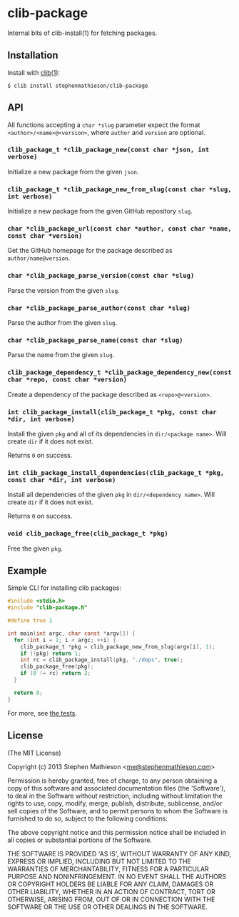 
# clib-package

  Internal bits of clib-install(1) for fetching packages.

## Installation

  Install with [clib(1)](https://github.com/clibs/clib):

    $ clib install stephenmathieson/clib-package

## API

All functions accepting a `char *slug` parameter expect the format `<author>/<name>@<version>`, where `author` and `version` are optional.

### `clib_package_t *clib_package_new(const char *json, int verbose)`

  Initialize a new package from the given `json`.

### `clib_package_t *clib_package_new_from_slug(const char *slug, int verbose)`

  Initialize a new package from the given GitHub repository `slug`.

### `char *clib_package_url(const char *author, const char *name, const char *version)`

  Get the GitHub homepage for the package described as `author/name@version`.

### `char *clib_package_parse_version(const char *slug)`

  Parse the version from the given `slug`.  

### `char *clib_package_parse_author(const char *slug)`

  Parse the author from the given `slug`.  

### `char *clib_package_parse_name(const char *slug)`

  Parse the name from the given `slug`.  

### `clib_package_dependency_t *clib_package_dependency_new(const char *repo, const char *version)`

  Create a dependency of the package described as `<repo>@<version>`.

### `int clib_package_install(clib_package_t *pkg, const char *dir, int verbose)`

  Install the given `pkg` and all of its dependencies in `dir/<package name>`.  Will create `dir` if it does not exist.

  Returns `0` on success.

### `int clib_package_install_dependencies(clib_package_t *pkg, const char *dir, int verbose)`

  Install all dependencies of the given `pkg` in `dir/<dependency name>`.  Will create `dir` if it does not exist.

  Returns `0` on success.

### `void clib_package_free(clib_package_t *pkg)`

  Free the given `pkg`.

## Example

Simple CLI for installing clib packages:

```c
#include <stdio.h>
#include "clib-package.h"

#define true 1

int main(int argc, char const *argv[]) {
  for (int i = 1; i < argc; ++i) {
    clib_package_t *pkg = clib_package_new_from_slug(argv[i], 1);
    if (!pkg) return 1;
    int rc = clib_package_install(pkg, "./deps", true);
    clib_package_free(pkg);
    if (0 != rc) return 2;
  }

  return 0;
}

```

For more, see [the tests](https://github.com/stephenmathieson/clib-package/tree/master/test).

## License

(The MIT License)

Copyright (c) 2013 Stephen Mathieson &lt;me@stephenmathieson.com&gt;

Permission is hereby granted, free of charge, to any person obtaining
a copy of this software and associated documentation files (the
'Software'), to deal in the Software without restriction, including
without limitation the rights to use, copy, modify, merge, publish,
distribute, sublicense, and/or sell copies of the Software, and to
permit persons to whom the Software is furnished to do so, subject to
the following conditions:

The above copyright notice and this permission notice shall be
included in all copies or substantial portions of the Software.

THE SOFTWARE IS PROVIDED 'AS IS', WITHOUT WARRANTY OF ANY KIND,
EXPRESS OR IMPLIED, INCLUDING BUT NOT LIMITED TO THE WARRANTIES OF
MERCHANTABILITY, FITNESS FOR A PARTICULAR PURPOSE AND NONINFRINGEMENT.
IN NO EVENT SHALL THE AUTHORS OR COPYRIGHT HOLDERS BE LIABLE FOR ANY
CLAIM, DAMAGES OR OTHER LIABILITY, WHETHER IN AN ACTION OF CONTRACT,
TORT OR OTHERWISE, ARISING FROM, OUT OF OR IN CONNECTION WITH THE
SOFTWARE OR THE USE OR OTHER DEALINGS IN THE SOFTWARE.
